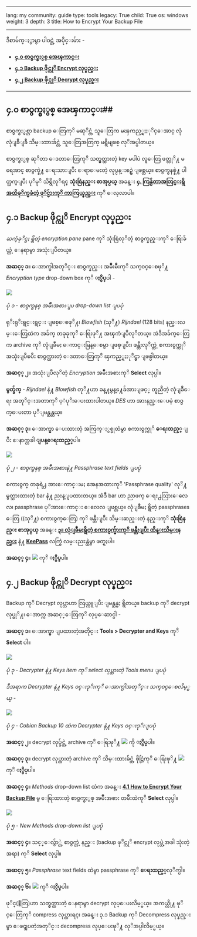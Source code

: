 

---

lang: my
community: guide
type: tools
legacy: True
child: True
os: windows
weight: 3
depth: 3
title: How to Encrypt Your Backup File

---

ဒီစာမ်က္ႏွာမွာ ပါဝင္တဲ့ အပိုင္းမ်ား -

- [**၄.၀ စာ၀ွက္စႏွစ္ အေၾကာင္း**](#4.0)
- [**၄.၁ Backup ဖိုင္ကုိ Encrypt လုပ္နည္း**](#4.1)
- [**၄.၂ Backup ဖိုင္ကုိ Decrypt လုပ္နည္း**](#4.2)

-------

<a name="4.0"></a>
## ၄.၀ စာ၀ွက္စႏွစ္ အေၾကာင္း##

စာ၀ွက္စႏွစ္ဟာ backup ေတြကုိ မဆုိင္တဲ့ သူေတြက မၾကည့္ရႈႏုိင္ေအာင္ လုံလုံျခဳံျခဳံ သိမ္းထားခ်င္တဲ့ သူေတြအတြက္ မရွိမျဖစ္ လုိအပ္ပါတယ္။ 

စာ၀ွက္စႏွစ္ ဆုိတာ ေဒတာေတြကုိ သတ္မွတ္ထားတဲ့ key မပါပဲ လူေတြ ဖတ္လုိ႔ မရေအာင္ စာ၀ွက္နဲ႔ ေရးသားျပီး ေရာေမႊတဲ့ လုပ္ငန္းစဥ္ပဲ ျဖစ္တယ္။ စာ၀ွက္စနစ္နဲ႔ ပါတ္သက္ျပီး ပုိမုိ သိရွိလုိရင္ **သုံးစြဲနည္း စာအုပ္ငယ္** အခန္း [**၄. ကြန္ပ်ဴတာအတြင္းရွိ အထိခုိက္မခံတဲ့ ဖုိင္မ်ားကုိ ကာကြယ္နည္း**](/chapter-4) ကုိ ေလ့လာပါ။

<a name="4.1"></a>
## ၄.၁ Backup ဖိုင္ကုိ Encrypt လုပ္နည္း ##

*ႀကံ့ခုိင္မႈ ရွိတဲ့ encryption pane* pane ကုိ သုံးစြဲလုိတဲ့ စာ၀ွက္နည္းကုိ ေရြးခ်ယ္တဲ့ ေနရာမွာ အသုံးျပဳတယ္။

**အဆင့္ ၁**။ ေအာက္ပါအတုိင္း စာ၀ွက္နည္း အမ်ိဳးမ်ိဳးကုိ သက္၀င္ေစဖုိ႔ *Encryption type* drop-down box ကုိ **ႏွိပ္**ပါ -

![](/sbox/screen/cobian-my/30.png)

*ပုံ ၁ - စာ၀ွက္စနစ္ အမ်ိဳးအစားျပ drop-down list ျပပုံ*

ရုိးရုိးရွင္းရွင္း ျဖစ္ေစဖုိ႔၊ *Blowfish* (သုိ႔) *Rijndael* (128 bits) နည္းလမ္းေတြထဲက အခ်က္ တခုခုကုိ ေရြးဖုိ႔ အၾကံျပဳလုိတယ္။ အဲဒီအခ်က္ေတြက archive ကုိ လုံျခဳံမႈ ေကာင္းမြန္ေစမွာ ျဖစ္ျပီး၊ ဖန္တီးလုိက္တဲ့ စကား၀ွက္ကုိ အသုံးျပဳၿပီး စာ၀ွက္ထားတဲ့ ေဒတာေတြကုိ ၾကည့္ရႈႏုိင္မွာ ျဖစ္ပါတယ္။

**အဆင့္ ၂**။ အသုံးျပဳလုိတဲ့ *Encryption* အမ်ိဳးအစားကုိ **Select** လုပ္ပါ။

**မွတ္ခ်က္** - *Rijndael* နဲ႔ *Blowfish* တုိ႔ဟာ ခန္႔မွန္႔ေခ်အားျဖင့္ တူညီတဲ့ လုံျခဳံေရး အတုိင္းအတာကုိ ပ့ံပုိးေပးထားပါတယ္။ *DES* ဟာ အားနည္းေပမဲ့ စာ၀ွက္ေပးတာ ပုိျမန္ဆန္တယ္။

**အဆင့္ ၃**။ ေအာက္မွာ ေပးထားတဲ့ အကြက္ႏွစ္ခုထဲမွာ စကား၀ွက္ကုိ **ေရးထည့္** ျပီး ေနာက္တခါ **ျပန္ေရးထည့္**ပါ။

![](/sbox/screen/cobian-my/31.png)

*ပုံ ၂ - စာ၀ွက္စနစ္ အမ်ိဳးအစားနဲ႔ Passphrase text fields ျပပုံ*

စကား၀ွက္ တခုရဲ႕ အားေကာင္းမႈ အေနအထားကုိ 'Passphrase quality' လုိ႔ မွတ္သားထားတဲ့ bar နဲ႔ ညႊန္ျပထားတယ္။ အဲဒီ bar ဟာ ညာဖက္ ေရႊ႕သြားေလေလ၊ passphrase ပုိအားေကာင္း ေလေလ ျဖစ္တယ္။ လုံျခဳံမႈ ရွိတဲ့ passphrases ေတြ ((သုိ႔) စကား၀ွက္ေတြ) ကုိ ဖန္တီးျပီး သိမ္းဆည္းတဲ့ နည္းကုိ **သုံးစြဲနည္း စာအုပ္ငယ္** အခန္း [**၃။ လုံျခဳံမႈရွိတဲ့ စကား၀ွက္မ်ားကုိ ဖန္တီးျပီး ထိန္းသိမ္းနည္း**](/chapter-3) နဲ႔ [**KeePass**](/keepass_main) လက္စြဲ လမ္းညႊန္ထဲမွာ ဖတ္ရႈပါ။

**အဆင့္ ၄**။ ![](/sbox/screen/cobian-my/13.png) ကုိ **ႏွိပ္**ပါ။

<a name="4.2"></a>
## ၄.၂ Backup ဖိုင္ကုိ Decrypt လုပ္နည္း ##

Backup ကုိ Decrypt လုပ္တာဟာ လြယ္ကူျပီး ျမန္ဆန္မႈ ရွိတယ္။ backup ကုိ decrypt လုပ္ဖုိ႔၊ ေအာက္က အဆင့္ေတြကုိ လုပ္ေဆာင္ပါ -

**အဆင့္ ၁**။ ေအာက္မွာ ျပထားတဲ့အတိုင္း **Tools > Decrypter and Keys** ကုိ **Select** ပါ။

![](/sbox/screen/cobian-my/32.png)

*ပုံ ၃ - Decrypter နဲ႔ Keys item ကုိ select လုပ္ထားတဲ့ Tools menu ျပပုံ*

*ဒီအရာက Decrypter နဲ႔ Keys ၀င္းဒုိးကုိ ေအာက္ပါအတုိင္း သက္၀င္ေစလိမ့္မယ္ -*

![](/sbox/screen/cobian-my/33.png)

*ပုံ ၄ - Cobian Backup 10 ထဲက Decrypter နဲ႔ Keys ၀င္းဒုိးျပပုံ*

**အဆင့္ ၂**။ decrypt လုပ္ခ်င္တဲ့ archive ကုိ ေရြးဖုိ႔ ![](/sbox/screen/cobian-my/34.png) ကို **ႏွိပ္**ပါ။

**အဆင့္ ၃**။ decrypt လုပ္ထားတဲ့ archive ကုိ သိမ္းထားခ်င္တဲ့ ဖိုင္တြဲကုိ ေရြးဖုိ႔  ![](/sbox/screen/cobian-my/35.png) ကုိ **ႏွိပ္**ပါ။

**အဆင့္ ၄**။ *Methods* drop-down list ထဲက အခန္း [**4.1 How to Encrypt Your Backup File**](/default/cobian_encrypt) မွ ေရြးထားတဲ့ စာ၀ွက္စႏွစ္ အမ်ိဳးအစား တမ်ိဳးထဲကုိ **Select** လုပ္ပါ။

![](/sbox/screen/cobian-my/36.png)

*ပုံ ၅ - New Methods drop-down list ျပပုံ*

**အဆင့္ ၄**။ သင့္ေလွ်ာ္တဲ့ စာ၀ွက္တဲ့ နည္း (backup ဖုိင္ကုိ encrypt လုပ္တဲ့အခါ သုံးတဲ့အရာ) ကုိ **Select** လုပ္ပါ။

**အဆင့္ ၅**။ *Passphrase* text fields ထဲမွာ passphrase ကုိ **ေရးထည့္**လုိက္ပါ။

**အဆင့္ ၆**။ ![](/sbox/screen/cobian-my/37.png) ကုိ **ႏွိပ္**ပါ။

ဖုိင္(ေတြ)ဟာ သတ္မွတ္ထားတဲ့ ေနရာမွာ decrypt လုပ္ေပးလိမ့္မယ္။ အကယ္လို႔ ဖုိင္ေတြကုိ compress လုပ္ထားရင္၊ အခန္း ၃.၁ Backup ကုိ Decompress လုပ္နည္း မွာ ေဖၚျပတဲ့အတုိင္း decompress လုပ္ေပးဖုိ႔ လုိအပ္ပါလိမ့္မယ္။

